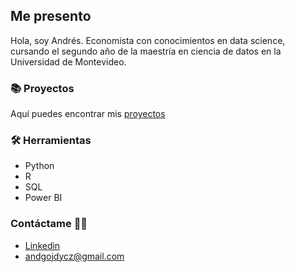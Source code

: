 ## Me presento
 Hola, soy Andrés. Economista con conocimientos en data science, cursando el segundo año de la maestría en ciencia de datos en la Universidad de Montevideo.

### 📚 Proyectos
Aquí puedes encontrar mis [proyectos](https://github.com/AndresGojdycz?tab=projects)

### 🛠️ Herramientas
  - Python
  - R
  - SQL
  - Power BI 

### Contáctame 👋🏻
- [Linkedin](https://www.linkedin.com/in/andres-gojdycz/)
- andgojdycz@gmail.com
<!--
**AndresGojdycz/AndresGojdycz** is a ✨ _special_ ✨ repository because its `README.md` (this file) appears on your GitHub profile.

Here are some ideas to get you started:


- 🔭 I’m currently working on ...
- 🌱 I’m currently learning ...
- 👯 I’m looking to collaborate on ...
- 🤔 I’m looking for help with ...
- 💬 Ask me about ...
- 📫 How to reach me: ...
- 😄 Pronouns: ...
- ⚡ Fun fact: ...
-->

